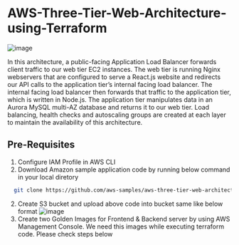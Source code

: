 # AWS-Three-Tier-Web-Architecture-using-Terraform

![image](https://github.com/user-attachments/assets/fe64f954-9c59-4628-953e-29a5326eca38)

In this architecture, a public-facing Application Load Balancer forwards client traffic to our web tier EC2 instances. The web tier is running Nginx webservers that are configured to serve a React.js website and redirects our API calls to the application tier’s internal facing load balancer. The internal facing load balancer then forwards that traffic to the application tier, which is written in Node.js. The application tier manipulates data in an Aurora MySQL multi-AZ database and returns it to our web tier. Load balancing, health checks and autoscaling groups are created at each layer to maintain the availability of this architecture.

## Pre-Requisites

1. Configure IAM Profile in AWS CLI
2. Download Amazon sample application code by running below command in your local diretory
```bash
  git clone https://github.com/aws-samples/aws-three-tier-web-architecture-workshop.git

```
2. Create S3 bucket and upload above code into bucket same like below format
![image](https://github.com/user-attachments/assets/2fb83586-b385-4f5c-a69b-475c889fca0b)
4. Create two Golden Images for Frontend & Backend server by using AWS Management Console. We need this images while executing terraform code. Please check steps below 
